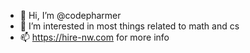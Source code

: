 - 👋 Hi, I’m @codepharmer
- 👀 I’m interested in most things related to math and cs
- 📫 https://hire-nw.com for more info

<!---
codepharmer/codepharmer is a ✨ special ✨ repository because its `README.md` (this file) appears on your GitHub profile.
You can click the Preview link to take a look at your changes.
--->
<!--- - 🌱 I’m currently working on a project using Elasticsearch --->
